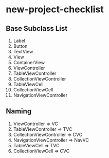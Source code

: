# new-project-checklist
## Base Subclass List
1. Label
2. Button
3. TextView
4. View
5. ContainerView
6. ViewController
7. TableViewController
8. CollectionViewController
9. TableViewCell
10. CollectionViewCell
11. NavigationViewController

## Naming
1. ViewController => VC
2. TableViewController => TVC
3. CollectionViewController => CVC
4. NavigationViewController => NavVC
5. TableViewCell => TVC
6. CollectionViewCell => CVC
